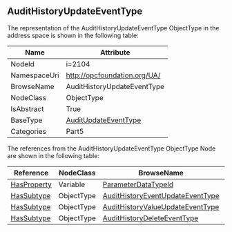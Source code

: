 <!-- objecttype -->
## AuditHistoryUpdateEventType
  
<!-- end of text -->
The representation of the AuditHistoryUpdateEventType ObjectType in the address space is shown in the following table:  

|Name|Attribute|
|---|---|
|NodeId|i=2104|
|NamespaceUri|http://opcfoundation.org/UA/|
|BrowseName|AuditHistoryUpdateEventType|
|NodeClass|ObjectType|
|IsAbstract|True|
|BaseType|[AuditUpdateEventType](../../../Part5/ObjectTypes/AuditUpdateEventType/readme.md)|
|Categories|Part5|

The references from the AuditHistoryUpdateEventType ObjectType Node are shown in the following table:  

|Reference|NodeClass|BrowseName|DataType|TypeDefinition|ModellingRule|
|---|---|---|---|---|---|
|[HasProperty](../../../Part3/ReferenceTypes/HasProperty/readme.md)|Variable|[ParameterDataTypeId](#ParameterDataTypeId)|[NodeId](../../../Part3/DataTypes/NodeId/readme.md)|[PropertyType](../../Part5/VariableTypes/PropertyType/readme.md)|[Mandatory](../../Objects/Mandatory/readme.md)|
|[HasSubtype](../../../Part3/ReferenceTypes/HasSubtype/readme.md)|ObjectType|[AuditHistoryEventUpdateEventType](#AuditHistoryEventUpdateEventType)||||
|[HasSubtype](../../../Part3/ReferenceTypes/HasSubtype/readme.md)|ObjectType|[AuditHistoryValueUpdateEventType](#AuditHistoryValueUpdateEventType)||||
|[HasSubtype](../../../Part3/ReferenceTypes/HasSubtype/readme.md)|ObjectType|[AuditHistoryDeleteEventType](#AuditHistoryDeleteEventType)||||


